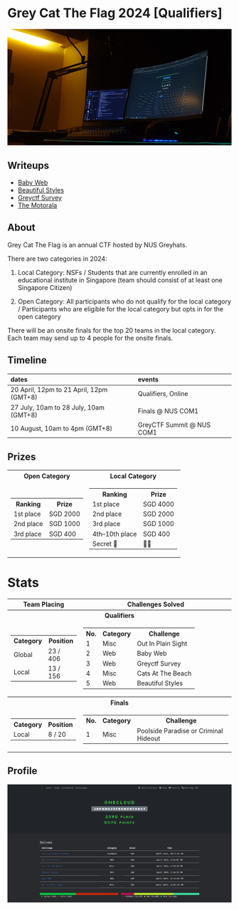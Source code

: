 # Grey Cat The Flag 2024 [Qualifiers]

![greyctf_banner](./images/banner.jpg)

## Writeups
- [Baby Web](./Baby%20Web/)
- [Beautiful Styles](./Beautiful%20Styles/)
- [Greyctf Survey](./Greyctf%20Survey/)
- [The Motorala](./The%20Motorala/)

## About
Grey Cat The Flag is an annual CTF hosted by NUS Greyhats.

There are two categories in 2024:

1. Local Category: NSFs / Students that are currently enrolled in an educational institute in Singapore (team should consist of at least one Singapore Citizen)

2. Open Category: All participants who do not qualify for the local category /
Participants who are eligible for the local category but opts in for the open category

There will be an onsite finals for the top 20 teams in the local category. Each team may send up to 4 people for the onsite finals.

## Timeline
| dates  | events | 
| :------ | :------ |
| 20 April, 12pm to 21 April, 12pm (GMT+8) | Qualifiers, Online |
| 27 July, 10am to 28 July, 10am (GMT+8) | Finals @ NUS COM1 | 
| 10 August, 10am to 4pm (GMT+8) | GreyCTF Summit @ NUS COM1 | 


## Prizes
<table>
  <tr>
    <th>Open Category</th>
    <th>Local Category</th>
  </tr>
  <tr>
    <td>
      <table>
        <tr><th>Ranking</th><th>Prize</th></tr>
        <tr><td>1st place</td><td>SGD 2000</td></tr>
        <tr><td>2nd place</td><td>SGD 1000</td></tr>
        <tr><td>3rd place</td><td>SGD 400</td></tr>
      </table>
    </td>
    <td>
      <table>
        <tr><th>Ranking</th><th>Prize</th></tr>
        <tr><td>1st place</td><td>SGD 4000</td></tr>
        <tr><td>2nd place</td><td>SGD 2000</td></tr>
        <tr><td>3rd place</td><td>SGD 1000</td></tr>
        <tr><td>4th–10th place</td><td>SGD 400</td></tr>
        <tr><td>Secret 👀</td><td>👀👀</td></tr>
      </table>
    </td>
  </tr>
</table>


# Stats
<table>
  <tr>
    <th>Team Placing</th>
    <th>Challenges Solved</th>
  </tr>

  <tr>
    <th colspan="2">Qualifiers</th>
  </tr>
  <tr>
    <td>
      <table>
        <tr><th>Category</th><th>Position</th></tr>
        <tr><td>Global</td><td>23 / 406</td></tr>
        <tr><td>Local</td><td>13 / 156</td></tr>
      </table>
    </td>
    <td>
      <table>
        <tr><th>No.</th><th>Category</th><th>Challenge</th></tr>
        <tr><td>1</td><td>Misc</td><td>Out In Plain Sight</td></tr>
        <tr><td>2</td><td>Web</td><td>Baby Web</td></tr>
        <tr><td>3</td><td>Web</td><td>Greyctf Survey</td></tr>
        <tr><td>4</td><td>Misc</td><td>Cats At The Beach</td></tr>
        <tr><td>5</td><td>Web</td><td>Beautiful Styles</td></tr>
      </table>
    </td>
  </tr>

  <tr>
    <th colspan="2">Finals</th>
  </tr>
  <tr>
    <td>
      <table>
        <tr><th>Category</th><th>Position</th></tr>
        <tr><td>Local</td><td>8 / 20</td></tr>
      </table>
    </td>
    <td>
      <table>
        <tr><th>No.</th><th>Category</th><th>Challenge</th></tr>
        <tr><td>1</td><td>Misc</td><td>Poolside Paradise or Criminal Hideout</td></tr>
      </table>
    </td>
  </tr>
</table>

## Profile
![greyctf_profile](./images/profile.png)
